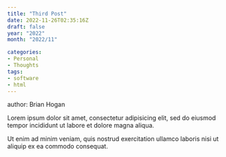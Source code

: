 ```yaml
---
title: "Third Post"
date: 2022-11-26T02:35:16Z
draft: false
year: "2022"
month: "2022/11"

categories:
- Personal 
- Thoughts 
tags:
- software 
- html
---
```



author: Brian Hogan

Lorem ipsum dolor sit amet, consectetur adipisicing elit, sed do eiusmod
tempor incididunt ut labore et dolore magna aliqua.
<!--more-->
Ut enim ad minim veniam, quis nostrud exercitation ullamco laboris nisi ut
aliquip ex ea commodo consequat.